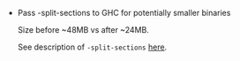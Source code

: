 * Pass -split-sections to GHC for potentially smaller binaries

  Size before ~48MB vs after ~24MB.

  See description of `-split-sections` [here](https://downloads.haskell.org/~ghc/9.0.1/docs/html/users_guide/phases.html#ghc-flag--split-sections).
